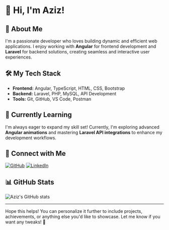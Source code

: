 <!--
**aziz07cy/aziz07cy** is a ✨ _special_ ✨ repository because its `README.md` (this file) appears on your GitHub profile.

Here are some ideas to get you started:

- 🔭 I’m currently working on ...
- 🌱 I’m currently learning ...
- 👯 I’m looking to collaborate on ...
- 🤔 I’m looking for help with ...
- 💬 Ask me about ...
- 📫 How to reach me: ...
- 😄 Pronouns: ...
- ⚡ Fun fact: ...
-->
# 👋 Hi, I'm Aziz!

## 🚀 About Me
I'm a passionate developer who loves building dynamic and efficient web applications. I enjoy working with **Angular** for frontend development and **Laravel** for backend solutions, creating seamless and interactive user experiences.

## 🛠️ My Tech Stack
- **Frontend:** Angular, TypeScript, HTML, CSS, Bootstrap
- **Backend:** Laravel, PHP, MySQL, API Development
- **Tools:** Git, GitHub, VS Code, Postman

## 🌱 Currently Learning
I'm always eager to expand my skill set! Currently, I'm exploring advanced **Angular animations** and mastering **Laravel API integrations** to enhance my development workflows.

## 🔗 Connect with Me
[![GitHub](https://img.shields.io/badge/GitHub-Profile-blue?style=flat&logo=github)](https://github.com/Aziz)
[![LinkedIn](https://img.shields.io/badge/LinkedIn-Profile-blue?style=flat&logo=linkedin)](https://linkedin.com/in/aziz)

## 📊 GitHub Stats
![Aziz's GitHub stats](https://github-readme-stats.vercel.app/api?username=Aziz&show_icons=true&theme=radical)

---

Hope this helps! You can personalize it further to include projects, achievements, or anything else you'd like to showcase. Let me know if you want any tweaks! 🚀
